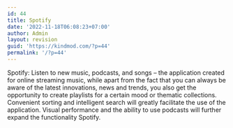 ```yaml
---
id: 44
title: Spotify
date: '2022-11-18T06:08:23+07:00'
author: Admin
layout: revision
guid: 'https://kindmod.com/?p=44'
permalink: '/?p=44'
---
```


Spotify: Listen to new music, podcasts, and songs – the application created for online streaming music, while apart from the fact that you can always be aware of the latest innovations, news and trends, you also get the opportunity to create playlists for a certain mood or thematic collections. Convenient sorting and intelligent search will greatly facilitate the use of the application. Visual performance and the ability to use podcasts will further expand the functionality Spotify.